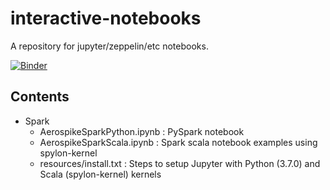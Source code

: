 # interactive-notebooks

A repository for jupyter/zeppelin/etc notebooks.

[![Binder](https://mybinder.org/badge_logo.svg)](https://mybinder.org/v2/gh/aerospike-examples/interactive-notebooks/binder)

## Contents
 
- Spark 
  - AerospikeSparkPython.ipynb : PySpark notebook
  - AerospikeSparkScala.ipynb  : Spark scala notebook examples using spylon-kernel
  - resources/install.txt : Steps to setup Jupyter with Python (3.7.0) and Scala (spylon-kernel) kernels  
